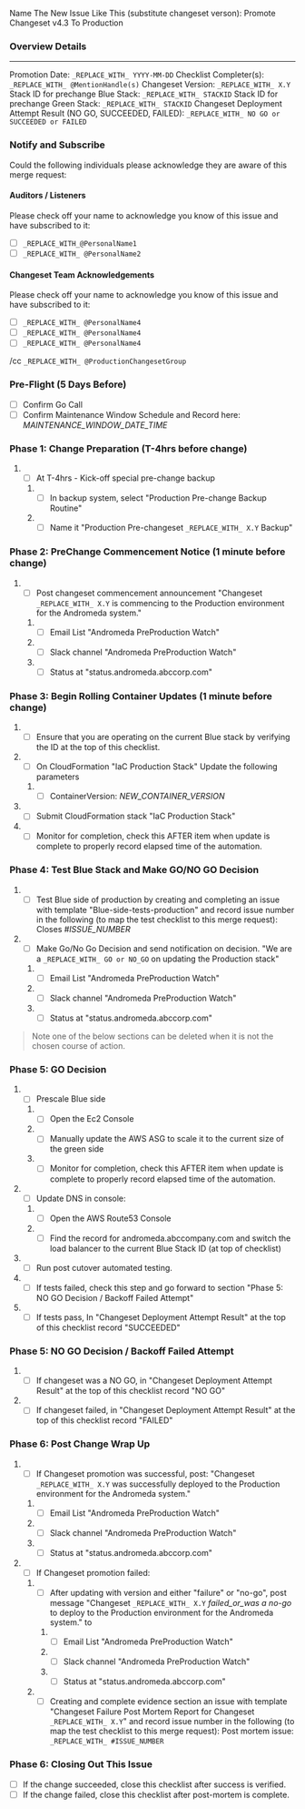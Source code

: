 
Name The New Issue Like This (substitute changeset verson): Promote Changeset v4.3 To Production

### Overview Details
_______
Promotion Date: `_REPLACE_WITH_ YYYY-MM-DD`
Checklist Completer(s): `_REPLACE_WITH_ @MentionHandle(s)`
Changeset Version: `_REPLACE_WITH_ X.Y`
Stack ID for prechange Blue Stack: `_REPLACE_WITH_ STACKID`
Stack ID for prechange Green Stack: `_REPLACE_WITH_ STACKID`
Changeset Deployment Attempt Result (NO GO, SUCCEEDED, FAILED): `_REPLACE_WITH_ NO GO or SUCCEEDED or FAILED`

### Notify and Subscribe
Could the following individuals please acknowledge they are aware of this merge request:

#### Auditors / Listeners
Please check off your name to acknowledge you know of this issue and have subscribed to it:
* [ ] `_REPLACE_WITH_@PersonalName1`
* [ ] `_REPLACE_WITH_ @PersonalName2`

#### Changeset Team Acknowledgements
Please check off your name to acknowledge you know of this issue and have subscribed to it:
* [ ] `_REPLACE_WITH_ @PersonalName4`
* [ ] `_REPLACE_WITH_ @PersonalName4`
* [ ] `_REPLACE_WITH_ @PersonalName4`

/cc `_REPLACE_WITH_ @ProductionChangesetGroup`


### Pre-Flight (5 Days Before)
* [ ] Confirm Go Call
* [ ] Confirm Maintenance Window Schedule and Record here: _MAINTENANCE_WINDOW_DATE_TIME_

### Phase 1: Change Preparation (T-4hrs before change)
1. * [ ] At T-4hrs - Kick-off special pre-change backup
    1. * [ ] In backup system, select "Production Pre-change Backup Routine"
    2. * [ ] Name it "Production Pre-changeset `_REPLACE_WITH_ X.Y` Backup"

### Phase 2: PreChange Commencement Notice (1 minute before change)
1. * [ ] Post changeset commencement announcement
   "Changeset `_REPLACE_WITH_ X.Y` is commencing to the Production environment for the Andromeda system."
   1. * [ ] Email List "Andromeda PreProduction Watch"
   2. * [ ] Slack channel "Andromeda PreProduction Watch"
   3. * [ ] Status at "status.andromeda.abccorp.com"

### Phase 3: Begin Rolling Container Updates (1 minute before change)
1. * [ ] Ensure that you are operating on the current Blue stack by verifying the ID at the top of this checklist.
2. * [ ] On CloudFormation "IaC Production Stack" Update the following parameters
   1. * [ ] ContainerVersion: _NEW_CONTAINER_VERSION_
3. * [ ] Submit CloudFormation stack "IaC Production Stack"
4. * [ ] Monitor for completion, check this AFTER item when update is complete to properly record elapsed time of the automation.

### Phase 4: Test Blue Stack and Make GO/NO GO Decision
1. * [ ] Test Blue side of production by creating and completing an issue with template "Blue-side-tests-production" and record issue number in the following (to map the test checklist to this merge request):
Closes #_ISSUE_NUMBER_
2. * [ ] Make Go/No Go Decision and send notification on decision.
   "We are a `_REPLACE_WITH_ GO or NO_GO` on updating the Production stack"
   1. * [ ] Email List "Andromeda PreProduction Watch"
   2. * [ ] Slack channel "Andromeda PreProduction Watch"
   3. * [ ] Status at "status.andromeda.abccorp.com"

> Note one of the below sections can be deleted when it is not the chosen course of action.

### Phase 5: GO Decision
1. * [ ] Prescale Blue side
   1. * [ ] Open the Ec2 Console
   2. * [ ] Manually update the AWS ASG to scale it to the current size of the green side
   3. * [ ] Monitor for completion, check this AFTER item when update is complete to properly record elapsed time of the automation.
2. * [ ] Update DNS in console:
   1. * [ ] Open the AWS Route53 Console
   2. * [ ] Find the record for andromeda.abccompany.com and switch the load balancer to the current Blue Stack ID (at top of checklist)
3. * [ ] Run post cutover automated testing.
4. * [ ] If tests failed, check this step and go forward to section "Phase 5: NO GO Decision / Backoff Failed Attempt"
5. * [ ] If tests pass, In "Changeset Deployment Attempt Result" at the top of this checklist record "SUCCEEDED"

### Phase 5: NO GO Decision / Backoff Failed Attempt
1. * [ ] If changeset was a NO GO, in "Changeset Deployment Attempt Result" at the top of this checklist record "NO GO"
2. * [ ] If changeset failed, in "Changeset Deployment Attempt Result" at the top of this checklist record "FAILED"

### Phase 6: Post Change Wrap Up
1. * [ ] If Changeset promotion was successful, post:
   "Changeset `_REPLACE_WITH_ X.Y` was successfully deployed to the Production environment for the Andromeda system."
   1. * [ ] Email List "Andromeda PreProduction Watch"
   2. * [ ] Slack channel "Andromeda PreProduction Watch"
   3. * [ ] Status at "status.andromeda.abccorp.com"
2. * [ ] If Changeset promotion failed:
   1. * [ ] After updating with version and either "failure" or "no-go", post message "Changeset `_REPLACE_WITH_ X.Y` _failed_or_was a no-go_ to deploy to the Production environment for the Andromeda system." to
      1. * [ ] Email List "Andromeda PreProduction Watch"
      2. * [ ] Slack channel "Andromeda PreProduction Watch"
      3. * [ ] Status at "status.andromeda.abccorp.com"
   2. * [ ] Creating and complete evidence section an issue with template "Changeset Failure Post Mortem Report for Changeset `_REPLACE_WITH_ X.Y`" and record issue number in the following (to map the test checklist to this merge request):
   Post mortem issue: `_REPLACE_WITH_ #ISSUE_NUMBER`

### Phase 6: Closing Out This Issue
* [ ] If the change succeeded, close this checklist after success is verified.
* [ ] If the change failed, close this checklist after post-mortem is complete.